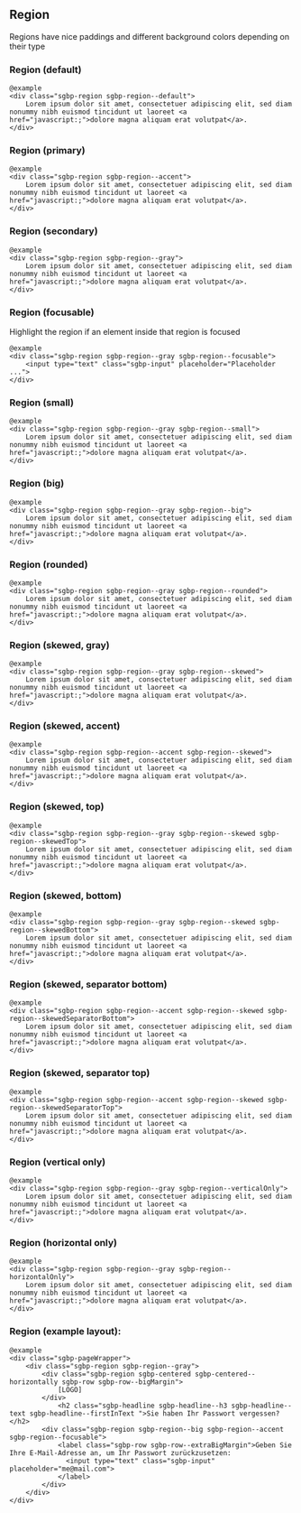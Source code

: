## Region

Regions have nice paddings and different background colors depending on their type

### Region (default)

    @example
    <div class="sgbp-region sgbp-region--default">
        Lorem ipsum dolor sit amet, consectetuer adipiscing elit, sed diam nonummy nibh euismod tincidunt ut laoreet <a href="javascript:;">dolore magna aliquam erat volutpat</a>.
    </div>

### Region (primary)

    @example
    <div class="sgbp-region sgbp-region--accent">
        Lorem ipsum dolor sit amet, consectetuer adipiscing elit, sed diam nonummy nibh euismod tincidunt ut laoreet <a href="javascript:;">dolore magna aliquam erat volutpat</a>.
    </div>

### Region (secondary)

    @example
    <div class="sgbp-region sgbp-region--gray">
        Lorem ipsum dolor sit amet, consectetuer adipiscing elit, sed diam nonummy nibh euismod tincidunt ut laoreet <a href="javascript:;">dolore magna aliquam erat volutpat</a>.
    </div>

### Region (focusable)

Highlight the region if an element inside that region is focused

    @example
    <div class="sgbp-region sgbp-region--gray sgbp-region--focusable">
        <input type="text" class="sgbp-input" placeholder="Placeholder ...">
    </div>

### Region (small)

    @example
    <div class="sgbp-region sgbp-region--gray sgbp-region--small">
        Lorem ipsum dolor sit amet, consectetuer adipiscing elit, sed diam nonummy nibh euismod tincidunt ut laoreet <a href="javascript:;">dolore magna aliquam erat volutpat</a>.
    </div>

### Region (big)

    @example
    <div class="sgbp-region sgbp-region--gray sgbp-region--big">
        Lorem ipsum dolor sit amet, consectetuer adipiscing elit, sed diam nonummy nibh euismod tincidunt ut laoreet <a href="javascript:;">dolore magna aliquam erat volutpat</a>.
    </div>

### Region (rounded)

    @example
    <div class="sgbp-region sgbp-region--gray sgbp-region--rounded">
        Lorem ipsum dolor sit amet, consectetuer adipiscing elit, sed diam nonummy nibh euismod tincidunt ut laoreet <a href="javascript:;">dolore magna aliquam erat volutpat</a>.
    </div>

### Region (skewed, gray)

    @example
    <div class="sgbp-region sgbp-region--gray sgbp-region--skewed">
        Lorem ipsum dolor sit amet, consectetuer adipiscing elit, sed diam nonummy nibh euismod tincidunt ut laoreet <a href="javascript:;">dolore magna aliquam erat volutpat</a>.
    </div>

### Region (skewed, accent)

    @example
    <div class="sgbp-region sgbp-region--accent sgbp-region--skewed">
        Lorem ipsum dolor sit amet, consectetuer adipiscing elit, sed diam nonummy nibh euismod tincidunt ut laoreet <a href="javascript:;">dolore magna aliquam erat volutpat</a>.
    </div>

### Region (skewed, top)

    @example
    <div class="sgbp-region sgbp-region--gray sgbp-region--skewed sgbp-region--skewedTop">
        Lorem ipsum dolor sit amet, consectetuer adipiscing elit, sed diam nonummy nibh euismod tincidunt ut laoreet <a href="javascript:;">dolore magna aliquam erat volutpat</a>.
    </div>

### Region (skewed, bottom)

    @example
    <div class="sgbp-region sgbp-region--gray sgbp-region--skewed sgbp-region--skewedBottom">
        Lorem ipsum dolor sit amet, consectetuer adipiscing elit, sed diam nonummy nibh euismod tincidunt ut laoreet <a href="javascript:;">dolore magna aliquam erat volutpat</a>.
    </div>

### Region (skewed, separator bottom)

    @example
    <div class="sgbp-region sgbp-region--accent sgbp-region--skewed sgbp-region--skewedSeparatorBottom">
        Lorem ipsum dolor sit amet, consectetuer adipiscing elit, sed diam nonummy nibh euismod tincidunt ut laoreet <a href="javascript:;">dolore magna aliquam erat volutpat</a>.
    </div>

### Region (skewed, separator top)

    @example
    <div class="sgbp-region sgbp-region--accent sgbp-region--skewed sgbp-region--skewedSeparatorTop">
        Lorem ipsum dolor sit amet, consectetuer adipiscing elit, sed diam nonummy nibh euismod tincidunt ut laoreet <a href="javascript:;">dolore magna aliquam erat volutpat</a>.
    </div>

### Region (vertical only)

    @example
    <div class="sgbp-region sgbp-region--gray sgbp-region--verticalOnly">
        Lorem ipsum dolor sit amet, consectetuer adipiscing elit, sed diam nonummy nibh euismod tincidunt ut laoreet <a href="javascript:;">dolore magna aliquam erat volutpat</a>.
    </div>

### Region (horizontal only)

    @example
    <div class="sgbp-region sgbp-region--gray sgbp-region--horizontalOnly">
        Lorem ipsum dolor sit amet, consectetuer adipiscing elit, sed diam nonummy nibh euismod tincidunt ut laoreet <a href="javascript:;">dolore magna aliquam erat volutpat</a>.
    </div>

### Region (example layout):

    @example
    <div class="sgbp-pageWrapper">
        <div class="sgbp-region sgbp-region--gray">
            <div class="sgbp-region sgbp-centered sgbp-centered--horizontally sgbp-row sgbp-row--bigMargin">
                [LOGO]
            </div>
                <h2 class="sgbp-headline sgbp-headline--h3 sgbp-headline--text sgbp-headline--firstInText ">Sie haben Ihr Passwort vergessen?</h2>
            <div class="sgbp-region sgbp-region--big sgbp-region--accent sgbp-region--focusable">
                <label class="sgbp-row sgbp-row--extraBigMargin">Geben Sie Ihre E-Mail-Adresse an, um Ihr Passwort zurückzusetzen:
                  <input type="text" class="sgbp-input" placeholder="me@mail.com">
                </label>
            </div>
        </div>
    </div>
